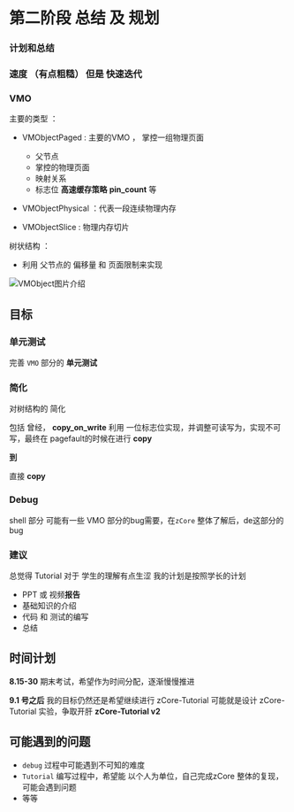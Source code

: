 # 第二阶段 总结 及 规划

### 计划和总结

### 速度 （有点粗糙） 但是 快速迭代

### VMO


主要的类型 ： 

* VMObjectPaged : 主要的VMO ， 掌控一组物理页面
  * 父节点
  * 掌控的物理页面
  * 映射关系
  * 标志位  **高速缓存策略**  **pin_count** 等

* VMObjectPhysical ：代表一段连续物理内存

* VMObjectSlice : 物理内存切片

树状结构 ：

* 利用 父节点的 偏移量 和 页面限制来实现

<img src="https://github.com/dingiso/DailySchedule/blob/master/img/VMObject.png?raw=true" alt="VMObject图片介绍"  />



## 目标


### 单元测试

完善 `VMO` 部分的 **单元测试**

### 简化

对树结构的 简化

包括 曾经， **copy_on_write**  利用 一位标志位实现，并调整可读写为，实现不可写，最终在 pagefault的时候在进行 **copy**

**到**

直接 **copy**


### Debug

shell 部分 可能有一些 VMO 部分的bug需要，在`zCore` 整体了解后，de这部分的bug


### 建议
总觉得 Tutorial 对于 学生的理解有点生涩
我的计划是按照学长的计划
* PPT 或 视频**报告** 
* 基础知识的介绍
* 代码 和 测试的编写
* 总结


## 时间计划
**8.15-30** 期末考试，希望作为时间分配，逐渐慢慢推进

**9.1 号之后** 我的目标仍然还是希望继续进行 zCore-Tutorial 可能就是设计 zCore-Tutorial 实验，争取开肝 **zCore-Tutorial v2** 

## 可能遇到的问题

* `debug` 过程中可能遇到不可知的难度
* `Tutorial` 编写过程中，希望能 以个人为单位，自己完成zCore 整体的复现，可能会遇到问题
* 等等
